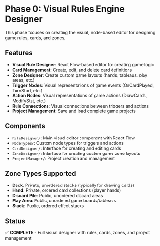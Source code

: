 # Phase 0: Visual Rules Engine Designer

This phase focuses on creating the visual, node-based editor for designing game rules, cards, and zones.

## Features

- **Visual Rule Designer**: React Flow-based editor for creating game logic
- **Card Management**: Create, edit, and delete card definitions
- **Zone Designer**: Create custom game layouts (hands, tableaus, play areas, etc.)
- **Trigger Nodes**: Visual representations of game events (OnCardPlayed, TurnStart, etc.)
- **Action Nodes**: Visual representations of game actions (DrawCards, ModifyStat, etc.)
- **Rule Connections**: Visual connections between triggers and actions
- **Project Management**: Save and load complete game projects

## Components

- `RuleDesigner/`: Main visual editor component with React Flow
- `NodeTypes/`: Custom node types for triggers and actions
- `CardDesigner/`: Interface for creating and editing cards
- `ZoneDesigner/`: Interface for creating custom game zone layouts
- `ProjectManager/`: Project creation and management

## Zone Types Supported

- **Deck**: Private, unordered stacks (typically for drawing cards)
- **Hand**: Private, ordered card collections (player hands)
- **Discard Pile**: Public, unordered discard areas
- **Play Area**: Public, unordered game boards/tableaus
- **Stack**: Public, ordered effect stacks

## Status

✅ **COMPLETE** - Full visual designer with rules, cards, zones, and project management